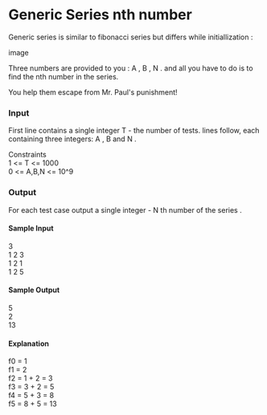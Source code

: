 # Generic Series nth number

Generic series is similar to fibonacci series but differs while initiallization :

image

Three numbers are provided to you : A , B , N . and all you have to do is to find the nth number in the series.

You help them escape from Mr. Paul's punishment!

### Input

First line contains a single integer T - the number of tests. lines follow, each containing three integers: A , B and N .

Constraints  
1 <= T <= 1000  
0 <= A,B,N <= 10^9

### Output

For each test case output a single integer - N th number of the series .

#### Sample Input

3  
1 2 3  
1 2 1  
1 2 5

#### Sample Output

5  
2  
13

#### Explanation

f0 = 1  
f1 = 2  
f2 = 1 + 2 = 3  
f3 = 3 + 2 = 5  
f4 = 5 + 3 = 8  
f5 = 8 + 5 = 13
